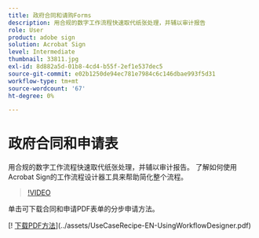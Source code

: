 ```yaml
---
title: 政府合同和请购Forms
description: 用合规的数字工作流程快速取代纸张处理，并辅以审计报告
role: User
product: adobe sign
solution: Acrobat Sign
level: Intermediate
thumbnail: 33811.jpg
exl-id: 8d882a5d-01b8-4cd4-b55f-2ef1e537dec5
source-git-commit: e02b1250de94ec781e7984c6c146dbae993f5d31
workflow-type: tm+mt
source-wordcount: '67'
ht-degree: 0%

---
```


# 政府合同和申请表

用合规的数字工作流程快速取代纸张处理，并辅以审计报告。 了解如何使用Acrobat Sign的工作流程设计器工具来帮助简化整个流程。

>[!VIDEO](https://video.tv.adobe.com/v/33811?hidetitle=true)

单击可下载合同和申请PDF表单的分步申请方法。

[! [下载PDF方法](../assets/acrobat_PDF_96.png)](../assets/UseCaseRecipe-EN-UsingWorkflowDesigner.pdf)
